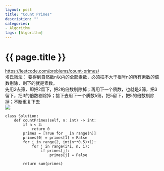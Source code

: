 ```yaml
---
layout: post
title: "Count Primes"
description: ""
categories: 
- Algorithm
tags: [Algorithm]
---
```

{{ page.title }}
================
https://leetcode.com/problems/count-primes/   
埃氏筛法：
要得到自然数n以内的全部素数，必须把不大于根号n的所有素数的倍数剔除，剩下的就是素数。   
先用2去筛，即把2留下，把2的倍数剔除掉；再用下一个质数，也就是3筛，把3留下，把3的倍数剔除掉；接下去用下一个质数5筛，把5留下，把5的倍数剔除掉；不断重复下去   
![](https://ask.qcloudimg.com/http-save/yehe-5705865/0dnbwgclot.gif)
```
class Solution:
    def countPrimes(self, n: int) -> int:
        if n < 3:
            return 0
        primes = [True for _ in range(n)]
        primes[0] = primes[1] = False
        for i in range(2, int(n**0.5)+1):
            for j in range(i*i, n, i):
                if primes[j]:
                    primes[j] = False
                    
        return sum(primes)
```
